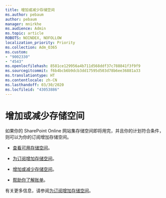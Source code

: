 ```yaml
---
title: 增加或减少存储空间
ms.author: pebaum
author: pebaum
manager: mnirkhe
ms.audience: Admin
ms.topic: article
ROBOTS: NOINDEX, NOFOLLOW
localization_priority: Priority
ms.collection: Adm_O365
ms.custom:
- "9002330"
- "4543"
ms.openlocfilehash: 8581ce129956a4b711d568ddf37c788841f3f9f9
ms.sourcegitcommit: f6b4bcb6b9dcb3dd17595d503d78b6ee36881a33
ms.translationtype: HT
ms.contentlocale: zh-CN
ms.lasthandoff: 03/30/2020
ms.locfileid: "43053886"
---
```

# <a name="increase-or-decrease-storage"></a>增加或减少存储空间

如果你的 SharePoint Online 网站集存储空间即将用完，并且你的计划符合条件，则可以为你的订阅增加存储空间。 

- [查看可用存储空间](https://docs.microsoft.com/microsoft-365/commerce/add-storage-space?view=o365-worldwide#view-available-storage)。 

- [为订阅增加存储空间](https://docs.microsoft.com/microsoft-365/commerce/add-storage-space?view=o365-worldwide#add-storage-to-your-subscription)。 

- [增加或减少存储空间](https://docs.microsoft.com/microsoft-365/commerce/add-storage-space?view=o365-worldwide#increase-or-decrease-storage)。 

- [帮助你了解账单](https://docs.microsoft.com/microsoft-365/commerce/billing-and-payments/understand-your-invoice?view=o365-worldwide)。

有关更多信息，请参阅[为订阅增加存储空间](https://docs.microsoft.com/microsoft-365/commerce/add-storage-space?view=o365-worldwide)。 
